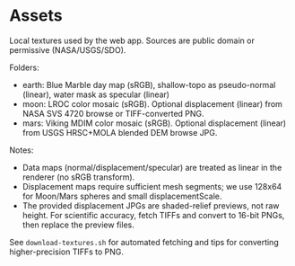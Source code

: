 # Assets

Local textures used by the web app. Sources are public domain or permissive (NASA/USGS/SDO).

Folders:

- earth: Blue Marble day map (sRGB), shallow-topo as pseudo-normal (linear), water mask as specular (linear)
- moon: LROC color mosaic (sRGB). Optional displacement (linear) from NASA SVS 4720 browse or TIFF-converted PNG.
- mars: Viking MDIM color mosaic (sRGB). Optional displacement (linear) from USGS HRSC+MOLA blended DEM browse JPG.

Notes:

- Data maps (normal/displacement/specular) are treated as linear in the renderer (no sRGB transform).
- Displacement maps require sufficient mesh segments; we use 128x64 for Moon/Mars spheres and small displacementScale.
- The provided displacement JPGs are shaded-relief previews, not raw height. For scientific accuracy, fetch TIFFs and convert to 16-bit PNGs, then replace the preview files.

See `download-textures.sh` for automated fetching and tips for converting higher-precision TIFFs to PNG.
